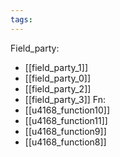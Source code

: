 ```yaml
---
tags:
---
```

Field_party:
- [[field_party_1]]
- [[field_party_0]]
- [[field_party_2]]
- [[field_party_3]]
Fn:
- [[u4168_function10]]
- [[u4168_function11]]
- [[u4168_function9]]
- [[u4168_function8]]
